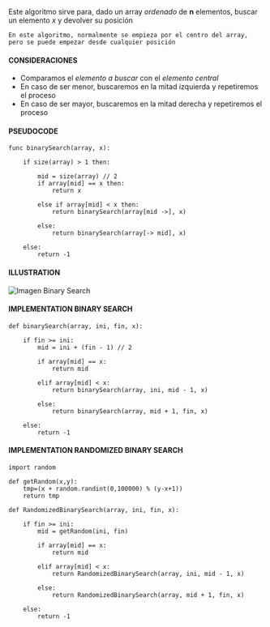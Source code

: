 Este algoritmo sirve para, dado un array *ordenado* de **n** elementos, buscar un elemento *x* y devolver su posición

```ad-tip
En este algoritmo, normalmente se empieza por el centro del array, pero se puede empezar desde cualquier posición
```

#### CONSIDERACIONES

- Comparamos el *elemento a buscar* con el *elemento central* 
- En caso de ser menor, buscaremos en la mitad izquierda y repetiremos el proceso
- En caso de ser mayor, buscaremos en la mitad derecha y repetiremos el proceso

#### PSEUDOCODE

```pseudo
func binarySearch(array, x):
	
	if size(array) > 1 then:
		
		mid = size(array) // 2
		if array[mid] == x then:
			return x
		
		else if array[mid] < x then:
			return binarySearch(array[mid ->], x)
		
		else:
			return binarySearch(array[-> mid], x)
	
	else:
		return -1
```

#### ILLUSTRATION

![Imagen Binary Search](binary-and-linear-search-animations.gif)

#### IMPLEMENTATION BINARY SEARCH

```python3
def binarySearch(array, ini, fin, x):  
    
    if fin >= ini:  
        mid = ini + (fin - 1) // 2  
        
        if array[mid] == x:  
            return mid  
        
        elif array[mid] < x:  
            return binarySearch(array, ini, mid - 1, x)  
        
        else:  
            return binarySearch(array, mid + 1, fin, x)  
    
    else:  
        return -1
```

#### IMPLEMENTATION RANDOMIZED BINARY SEARCH

```python3
import random  
  
def getRandom(x,y):  
    tmp=(x + random.randint(0,100000) % (y-x+1))  
    return tmp  
  
def RandomizedBinarySearch(array, ini, fin, x):   
    
    if fin >= ini:  
        mid = getRandom(ini, fin)  
        
        if array[mid] == x:  
            return mid  
        
        elif array[mid] < x:  
            return RandomizedBinarySearch(array, ini, mid - 1, x)  
        
        else:  
            return RandomizedBinarySearch(array, mid + 1, fin, x)  
    
    else:  
        return -1
```
